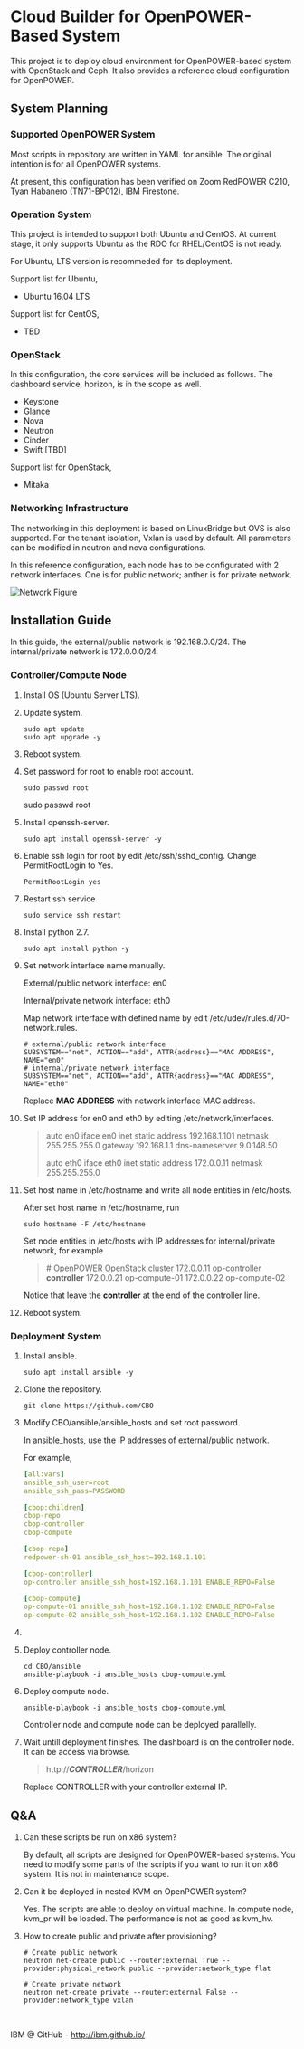 # Cloud Builder for OpenPOWER-Based System

This project is to deploy cloud environment for OpenPOWER-based system with OpenStack and Ceph. It also provides a reference cloud configuration for OpenPOWER.


## System Planning

### Supported OpenPOWER System

Most scripts in repository are written in YAML for ansible. The original intention is for all OpenPOWER systems.

At present, this configuration has been verified on Zoom RedPOWER C210, Tyan Habanero (TN71-BP012), IBM Firestone.

### Operation System

This project is intended to support both Ubuntu and CentOS. At current stage, it only supports Ubuntu as the RDO for RHEL/CentOS is not ready.

For Ubuntu, LTS version is recommeded for its deployment.

Support list for Ubuntu,

- Ubuntu 16.04 LTS



Support list for CentOS,

- TBD



### OpenStack

In this configuration, the core services will be included as follows. The dashboard service, horizon, is in the scope as well.

* Keystone
* Glance
* Nova
* Neutron
* Cinder
* Swift [TBD]

Support list for OpenStack,

- Mitaka

### Networking Infrastructure

The networking in this deployment is based on LinuxBridge but OVS is also supported. For the tenant isolation, Vxlan is used by default. All parameters can be modified in neutron and nova configurations.

In this reference configuration, each node has to be configurated with 2 network interfaces. One is for public network; anther is for private network.

![Network Figure](images/network.png)



## Installation Guide

In this guide, the external/public network is 192.168.0.0/24. The internal/private network is 172.0.0.0/24.

### Controller/Compute Node

1. Install OS (Ubuntu Server LTS).

2. Update system.

   ```shell
   sudo apt update
   sudo apt upgrade -y
   ```

3. Reboot system.

4. Set password for root to enable root account.

   ```shell
   sudo passwd root
   ```

   sudo passwd root

5. Install openssh-server.

   ```shell
   sudo apt install openssh-server -y
   ```

6. Enable ssh login for root by edit /etc/ssh/sshd_config. Change PermitRootLogin to Yes.

   ```shell
   PermitRootLogin yes
   ```

7. Restart ssh service

   ```shell
   sudo service ssh restart
   ```

8. Install python 2.7.

   ```shell
   sudo apt install python -y
   ```

9. Set network interface name manually.

   External/public network interface: en0

   Internal/private network interface: eth0

   Map network interface with defined name by edit /etc/udev/rules.d/70-network.rules.

   ```shell
   # external/public network interface
   SUBSYSTEM=="net", ACTION=="add", ATTR{address}=="MAC ADDRESS", NAME="en0"
   # internal/private network interface
   SUBSYSTEM=="net", ACTION=="add", ATTR{address}=="MAC ADDRESS", NAME="eth0"
   ```

   Replace **MAC ADDRESS** with network interface MAC address.

10. Set IP address for en0 and eth0 by editing /etc/network/interfaces.

    > auto en0
    > iface en0 inet static
    > address 192.168.1.101
    > netmask 255.255.255.0
    > gateway 192.168.1.1
    > dns-nameserver 9.0.148.50
    >
    > auto eth0
    > iface eth0 inet static
    > address 172.0.0.11
    > netmask 255.255.255.0

11. Set host name in /etc/hostname and write all node entities in /etc/hosts.

    After set host name in /etc/hostname, run

    ```shell
    sudo hostname -F /etc/hostname
    ```

    Set node entities in /etc/hosts with IP addresses for internal/private network, for example

    > \# OpenPOWER OpenStack cluster
    > 172.0.0.11      op-controller	**controller**
    > 172.0.0.21      op-compute-01
    > 172.0.0.22      op-compute-02

    Notice that leave the **controller** at the end of the controller line.

12. Reboot system.


### Deployment System

1. Install ansible.

   ```shell
   sudo apt install ansible -y
   ```

2. Clone the repository.

   ```shell
   git clone https://github.com/CBO
   ```

3. Modify CBO/ansible/ansible_hosts and set root password.

   In ansible_hosts, use the IP addresses of external/public network.

   For example,

   ```yaml
   [all:vars]
   ansible_ssh_user=root
   ansible_ssh_pass=PASSWORD

   [cbop:children]
   cbop-repo
   cbop-controller
   cbop-compute

   [cbop-repo]
   redpower-sh-01 ansible_ssh_host=192.168.1.101

   [cbop-controller]
   op-controller ansible_ssh_host=192.168.1.101 ENABLE_REPO=False

   [cbop-compute]
   op-compute-01 ansible_ssh_host=192.168.1.102 ENABLE_REPO=False
   op-compute-02 ansible_ssh_host=192.168.1.102 ENABLE_REPO=False
   ```

4. ​

5. Deploy controller node.

   ```shell
   cd CBO/ansible
   ansible-playbook -i ansible_hosts cbop-compute.yml
   ```

6. Deploy compute node.

   ```shell
   ansible-playbook -i ansible_hosts cbop-compute.yml
   ```

   Controller node and compute node can be deployed parallelly.

7. Wait untill deployment finishes. The dashboard is on the controller node. It can be access via browse.


   > http://***CONTROLLER***/horizon


   Replace CONTROLLER with your controller external IP.



## Q&A

1. Can these scripts be run on x86 system?

   By default, all scripts are designed for OpenPOWER-based systems. You need to modify some parts of the scripts if you want to run it on x86 system. It is not in maintenance scope.

2. Can it be deployed in nested KVM on OpenPOWER system?

   Yes. The scripts are able to deploy on virtual machine. In compute node, kvm_pr will be loaded. The performance is not as good as kvm_hv.

3. How to create public and private after provisioning?

   ```shell
   # Create public network
   neutron net-create public --router:external True --provider:physical_network public --provider:network_type flat

   # Create private network
   neutron net-create private --router:external False --provider:network_type vxlan
   ```
   ​





IBM @ GitHub - http://ibm.github.io/

